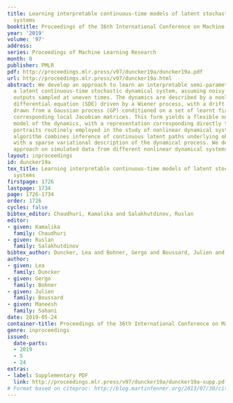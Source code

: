 ```yaml
---
title: Learning interpretable continuous-time models of latent stochastic dynamical
  systems
booktitle: Proceedings of the 36th International Conference on Machine Learning
year: '2019'
volume: '97'
address: 
series: Proceedings of Machine Learning Research
month: 0
publisher: PMLR
pdf: http://proceedings.mlr.press/v97/duncker19a/duncker19a.pdf
url: http://proceedings.mlr.press/v97/duncker19a.html
abstract: We develop an approach to learn an interpretable semi-parametric model of
  a latent continuous-time stochastic dynamical system, assuming noisy high-dimensional
  outputs sampled at uneven times. The dynamics are described by a nonlinear stochastic
  differential equation (SDE) driven by a Wiener process, with a drift evolution function
  drawn from a Gaussian process (GP) conditioned on a set of learnt fixed points and
  corresponding local Jacobian matrices. This form yields a flexible nonparametric
  model of the dynamics, with a representation corresponding directly to the interpretable
  portraits routinely employed in the study of nonlinear dynamical systems. The learning
  algorithm combines inference of continuous latent paths underlying observed data
  with a sparse variational description of the dynamical process. We demonstrate our
  approach on simulated data from different nonlinear dynamical systems.
layout: inproceedings
id: duncker19a
tex_title: Learning interpretable continuous-time models of latent stochastic dynamical
  systems
firstpage: 1726
lastpage: 1734
page: 1726-1734
order: 1726
cycles: false
bibtex_editor: Chaudhuri, Kamalika and Salakhutdinov, Ruslan
editor:
- given: Kamalika
  family: Chaudhuri
- given: Ruslan
  family: Salakhutdinov
bibtex_author: Duncker, Lea and Bohner, Gergo and Boussard, Julien and Sahani, Maneesh
author:
- given: Lea
  family: Duncker
- given: Gergo
  family: Bohner
- given: Julien
  family: Boussard
- given: Maneesh
  family: Sahani
date: 2019-05-24
container-title: Proceedings of the 36th International Conference on Machine Learning
genre: inproceedings
issued:
  date-parts:
  - 2019
  - 5
  - 24
extras:
- label: Supplementary PDF
  link: http://proceedings.mlr.press/v97/duncker19a/duncker19a-supp.pdf
# Format based on citeproc: http://blog.martinfenner.org/2013/07/30/citeproc-yaml-for-bibliographies/
---
```

